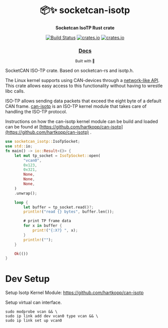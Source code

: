 <div align="center">

  <h1>📦✨  socketcan-isotp</h1>

  <p>
    <strong>Socketcan IsoTP Rust crate</strong>
  </p>

  <p>
    <a href="https://github.com/marcelbuesing/socketcan-isotp/actions?query=workflow%3ACI"><img alt="Build Status" src="https://github.com/marcelbuesing/socketcan-isotp/workflows/CI/badge.svg"/></a>
    <a href="https://crates.io/crates/socketcan-isotp"><img alt="crates.io" src="https://meritbadge.herokuapp.com/socketcan-isotp"/></a>
    <a href="https://crates.io/crates/socketcan-isotp"><img alt="crates.io" src="https://img.shields.io/crates/l/socketcan-isotp/0.1.0"/></a>
  </p>

  <h3>
    <a href="https://docs.rs/socketcan-isotp">Docs</a>
  </h3>

  <sub>Built with 🦀</sub>
</div>

SocketCAN ISO-TP crate. Based on socketcan-rs and isotp.h.

The Linux kernel supports using CAN-devices through a
[network-like API](https://www.kernel.org/doc/Documentation/networking/can.txt).
This crate allows easy access to this functionality without having to wrestle
libc calls.

ISO-TP allows sending data packets that exceed the eight byte of a default CAN frame.
[can-isotp](https://github.com/hartkopp/can-isotp) is an ISO-TP kernel module that takes
care of handling the ISO-TP protocol.

Instructions on how the can-isotp kernel module can be build and loaded can be found
at [https://github.com/hartkopp/can-isotp](https://github.com/hartkopp/can-isotp) .

```rust
use socketcan_isotp::IsoTpSocket;
use std::io;
fn main() -> io::Result<()> {
    let mut tp_socket = IsoTpSocket::open(
        "vcan0",
        0x123,
        0x321,
        None,
        None,
        None,
    )
    .unwrap();

    loop {
        let buffer = tp_socket.read()?;
        println!("read {} bytes", buffer.len());

        # print TP frame data
        for x in buffer {
            print!("{:X?} ", x);
        }
        println!("");
    }

    Ok(())
}
```

# Dev Setup

Setup Isotp Kernel Module:
https://github.com/hartkopp/can-isotp

Setup virtual can interface.
```
sudo modprobe vcan && \
sudo ip link add dev vcan0 type vcan && \
sudo ip link set up vcan0
```
